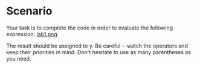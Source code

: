 # Scenario

 Your task is to complete the code in order to evaluate the following expression: [lab1.png](lab1.png).

 The result should be assigned to y. Be careful ‒ watch the operators and keep their priorities in mind. Don't hesitate to use as many parentheses as you need.
 